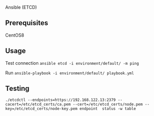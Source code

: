 Ansible (ETCD)

Prerequisites 
---
CentOS8


Usage
---

Test connection  ```ansible etcd -i environment/default/ -m ping```

Run ```ansible-playbook -i environment/default/ playbook.yml```


Testing
---

```./etcdctl --endpoints=https://192.168.122.13:2379 --cacert=/etc/etcd_certs/ca.pem --cert=/etc/etcd_certs/node.pem --key=/etc/etcd_certs/node-key.pem endpoint  status -w table```
